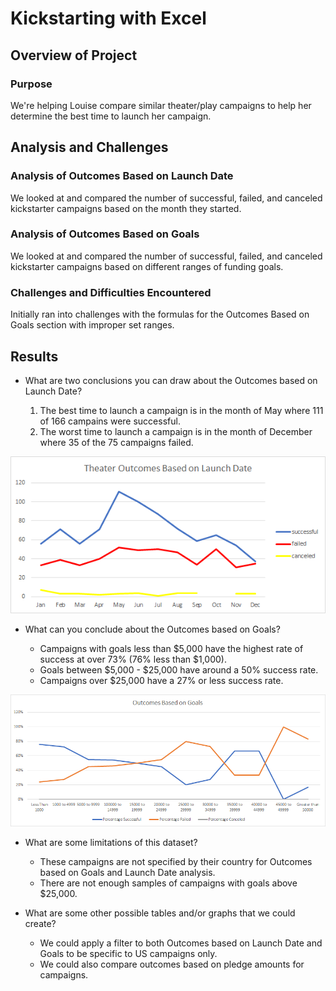# Kickstarting with Excel

## Overview of Project

### Purpose

We're helping Louise compare similar theater/play campaigns to help her determine the best time to launch her campaign. 

## Analysis and Challenges

### Analysis of Outcomes Based on Launch Date

We looked at and compared the number of successful, failed, and canceled kickstarter campaigns based on the month they started. 

### Analysis of Outcomes Based on Goals

We looked at and compared the number of successful, failed, and canceled kickstarter campaigns based on different ranges of funding goals. 

### Challenges and Difficulties Encountered

Initially ran into challenges with the formulas for the Outcomes Based on Goals section with improper set ranges. 

## Results

- What are two conclusions you can draw about the Outcomes based on Launch Date?

  1. The best time to launch a campaign is in the month of May where 111 of 166 campains were successful. 
  2. The worst time to launch a campaign is in the month of December where 35 of the 75 campaigns failed. 

![Theater Outcomes vs Launch](https://github.com/RyanWhited/kickstarter-analysis/blob/main/Theater_Outcomes_vs_Launch.png)   

- What can you conclude about the Outcomes based on Goals?

  - Campaigns with goals less than $5,000 have the highest rate of success at over 73% (76% less than $1,000). 
  - Goals between $5,000 - $25,000 have around a 50% success rate.
  - Campaigns over $25,000 have a 27% or less success rate. 

![Outcomes vs Goals](https://github.com/RyanWhited/kickstarter-analysis/blob/main/Outcomes_vs_Goals.png)

- What are some limitations of this dataset?

  - These campaigns are not specified by their country for Outcomes based on Goals and Launch Date analysis. 
  - There are not enough samples of campaigns with goals above $25,000.

- What are some other possible tables and/or graphs that we could create?

  - We could apply a filter to both Outcomes based on Launch Date and Goals to be specific to US campaigns only. 
  - We could also compare outcomes based on pledge amounts for campaigns. 
